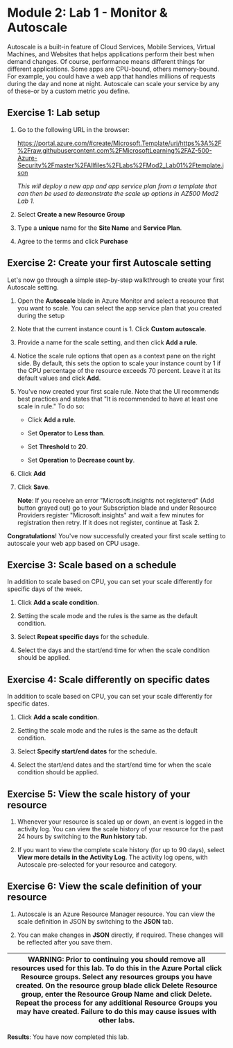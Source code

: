 # Module 2: Lab 1 - Monitor & Autoscale


Autoscale is a built-in feature of Cloud Services, Mobile Services, Virtual Machines, and Websites that helps applications perform their best when demand changes. Of course, performance means different things for different applications. Some apps are CPU-bound, others memory-bound. For example, you could have a web app that handles millions of requests during the day and none at night. Autoscale can scale your service by any of these-or by a custom metric you define.


## Exercise 1: Lab setup

1.  Go to the following URL in the browser:

    https://portal.azure.com/#create/Microsoft.Template/uri/https%3A%2F%2Fraw.githubusercontent.com%2FMicrosoftLearning%2FAZ-500-Azure-Security%2Fmaster%2FAllfiles%2FLabs%2FMod2_Lab01%2Ftemplate.json


    *This will deploy a new app and app service plan from a template that can then be used to demonstrate the scale up options in AZ500 Mod2 Lab 1.*

1.  Select **Create a new Resource Group**  

1.  Type a **unique** name for the **Site Name** and **Service Plan**. 

1.  Agree to the terms and click **Purchase**

## Exercise 2: Create your first Autoscale setting


Let's now go through a simple step-by-step walkthrough to create your first Autoscale setting.


1.  Open the **Autoscale** blade in Azure Monitor and select a resource that you want to scale. You can select the app service plan that you created during the setup
1.  Note that the current instance count is 1. Click **Custom autoscale**.

1.  Provide a name for the scale setting, and then click **Add a rule**. 

1.  Notice the scale rule options that open as a context pane on the right side. By default, this sets the option to scale your instance count by 1 if the CPU percentage of the resource exceeds 70 percent. Leave it at its default values and click **Add**.

1.  You've now created your first scale rule. Note that the UI recommends best practices and states that "It is recommended to have at least one scale in rule." To do so:

    - Click **Add a rule**.

    - Set **Operator** to **Less than**.

    - Set **Threshold** to **20**.

    - Set **Operation** to **Decrease count by**.

1.  Click **Add**

1.  Click **Save**.

    **Note**:   If you receive an error "Microsoft.insights not registered" (Add button grayed out) go to your Subscription blade and under Resource Providers register "Microsoft.insights" and wait a few minutes for registration then retry. If it does not register, continue at Task 2.


**Congratulations**! You've now successfully created your first scale setting to autoscale your web app based on CPU usage.


## Exercise 3: Scale based on a schedule


In addition to scale based on CPU, you can set your scale differently for specific days of the week.


1.  Click **Add a scale condition**.

1.  Setting the scale mode and the rules is the same as the default condition.
1.  Select **Repeat specific days** for the schedule.
1.  Select the days and the start/end time for when the scale condition should be applied.


## Exercise 4: Scale differently on specific dates


In addition to scale based on CPU, you can set your scale differently for specific dates.


1.  Click **Add a scale condition**.

1.  Setting the scale mode and the rules is the same as the default condition.
1.  Select **Specify start/end dates** for the schedule.
1.  Select the start/end dates and the start/end time for when the scale condition should be applied.



## Exercise 5:  View the scale history of your resource

1.  Whenever your resource is scaled up or down, an event is logged in the activity log. You can view the scale history of your resource for the past 24 hours by switching to the **Run history** tab.

1.  If you want to view the complete scale history (for up to 90 days), select **View more details in the Activity Log**. The activity log opens, with Autoscale pre-selected for your resource and category.

## Exercise 6: View the scale definition of your resource

1.  Autoscale is an Azure Resource Manager resource. You can view the scale definition in JSON by switching to the **JSON** tab.

1.  You can make changes in **JSON** directly, if required. These changes will be reflected after you save them.


| WARNING: Prior to continuing you should remove all resources used for this lab.  To do this in the **Azure Portal** click **Resource groups**.  Select any resources groups you have created.  On the resource group blade click **Delete Resource group**, enter the Resource Group Name and click **Delete**.  Repeat the process for any additional Resource Groups you may have created. **Failure to do this may cause issues with other labs.** |
| --- |


**Results**: You have now completed this lab.
